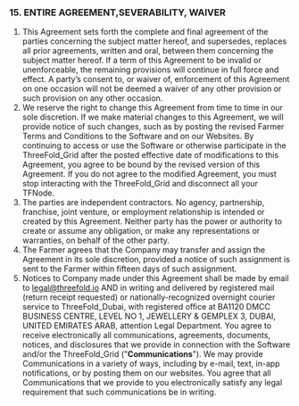 ### 15. ENTIRE AGREEMENT,SEVERABILITY, WAIVER

1. This Agreement sets forth the complete and final agreement of the parties concerning the subject matter hereof, and supersedes, replaces all prior agreements, written and oral, between them concerning the subject matter hereof. If a term of this Agreement to be invalid or unenforceable, the remaining provisions will continue in full force and effect. A party’s consent to, or waiver of, enforcement of this Agreement on one occasion will not be deemed a waiver of any other provision or such provision on any other occasion.
2. We reserve the right to change this Agreement from time to time in our sole discretion. If we make material changes to this Agreement, we will provide notice of such changes, such as by posting the revised Farmer Terms and Conditions to the Software and on our Websites. By continuing to access or use the Software or otherwise participate in the ThreeFold_Grid after the posted effective date of modifications to this Agreement, you agree to be bound by the revised version of this Agreement. If you do not agree to the modified Agreement, you must stop interacting with the ThreeFold_Grid and disconnect all your TFNode.
3. The parties are independent contractors. No agency, partnership, franchise, joint venture, or employment relationship is intended or created by this Agreement. Neither party has the power or authority to create or assume any obligation, or make any representations or warranties, on behalf of the other party.
4. The Farmer agrees that the Company may transfer and assign the Agreement in its sole discretion, provided a notice of such assignment is sent to the Farmer within fifteen days of such assignment.
5. Notices to Company made under this Agreement shall be made by email to legal@threefold.io AND in writing and delivered by registered mail (return receipt requested) or nationally-recognized overnight courier service to ThreeFold_Dubai, with registered office at BA1120 DMCC BUSINESS CENTRE, LEVEL NO 1, JEWELLERY & GEMPLEX 3, DUBAI, UNITED EMIRATES ARAB, attention Legal Department. You agree to receive electronically all communications, agreements, documents, notices, and disclosures that we provide in connection with the Software and/or the ThreeFold_Grid ("**Communications**"). We may provide Communications in a variety of ways, including by e-mail, text, in-app notifications, or by posting them on our websites. You agree that all Communications that we provide to you electronically satisfy any legal requirement that such communications be in writing.
